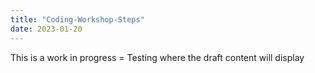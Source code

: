 ```yaml
---
title: "Coding-Workshop-Steps"
date: 2023-01-20
---
```

This is a work in progress =
Testing where the draft content will display
